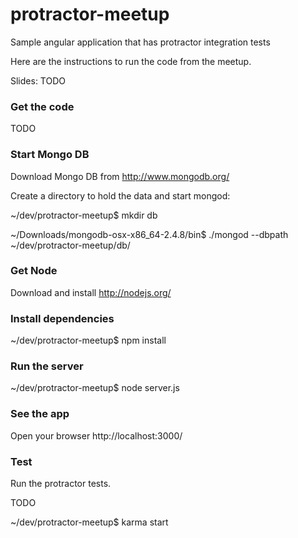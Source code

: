 protractor-meetup
=================

Sample angular application that has protractor integration tests

Here are the instructions to run the code from the meetup.

Slides: TODO

### Get the code
TODO

### Start Mongo DB
Download Mongo DB from http://www.mongodb.org/ 

Create a directory to hold the data and start mongod:

~/dev/protractor-meetup$ mkdir db

~/Downloads/mongodb-osx-x86_64-2.4.8/bin$ ./mongod --dbpath ~/dev/protractor-meetup/db/

### Get Node
Download and install http://nodejs.org/

### Install dependencies
~/dev/protractor-meetup$ npm install

### Run the server
~/dev/protractor-meetup$ node server.js

### See the app
Open your browser http://localhost:3000/

### Test

Run the protractor tests.

TODO

~/dev/protractor-meetup$ karma start
